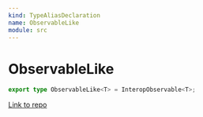 ```yaml
---
kind: TypeAliasDeclaration
name: ObservableLike
module: src
---
```


# ObservableLike

```ts
export type ObservableLike<T> = InteropObservable<T>;
```

[Link to repo](https://github.com/ReactiveX/rxjs/blob/master/src/internal/types.ts#L79-L79)
